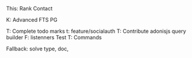 This:
Rank Contact

K: Advanced FTS PG

T: Complete todo marks
t: feature/socialauth
T: Contribute adonisjs query builder
F: listenners Test
T: Commands

Fallback: solve type, doc, 

